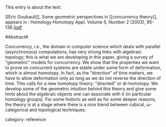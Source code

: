 This entry is about the text:

[[Eric Goubault]], Some geometric perspectives in [[concurrency theory]], appears in : Homology Homotopy Appl. Volume 5, Number 2 (2003), 95-136.][pdf](http://projecteuclid.org/DPubS?service=UI&version=1.0&verb=Display&handle=euclid.hha/1088453323)

#Abstract#

Concurrency, i.e., the domain in computer science which deals with parallel (asynchronous) computations, has very strong links with algebraic topology; this is what we are developing in this paper, giving a survey of "geometric" models for concurrency. We show that the properties we want to prove on concurrent systems are stable under some form of deformation, which is almost homotopy. In fact, as the "direction" of time matters, we have to allow deformation only as long as we do not reverse the direction of time. This calls for a new homotopy theory: "directed" or di-homotopy. We develop some of the geometric intuition behind this theory and give some hints about the algebraic objects one can associate with it (in particular homology groups). For some historic as well as for some deeper reasons, the theory is at a stage where there is a nice blend between cubical, $\omega$-categorical and topological techniques.

category: reference